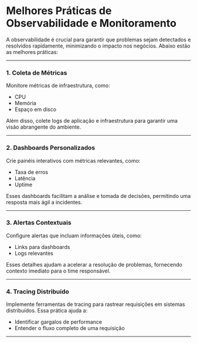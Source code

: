 # Melhores Práticas de Observabilidade e Monitoramento

A observabilidade é crucial para garantir que problemas sejam detectados e resolvidos rapidamente, minimizando o impacto nos negócios. Abaixo estão as melhores práticas:

---

### **1. Coleta de Métricas**
Monitore métricas de infraestrutura, como:
- CPU
- Memória
- Espaço em disco  

Além disso, colete logs de aplicação e infraestrutura para garantir uma visão abrangente do ambiente.

---

### **2. Dashboards Personalizados**
Crie painéis interativos com métricas relevantes, como:
- Taxa de erros
- Latência
- Uptime  

Esses dashboards facilitam a análise e tomada de decisões, permitindo uma resposta mais ágil a incidentes.

---

### **3. Alertas Contextuais**
Configure alertas que incluam informações úteis, como:
- Links para dashboards
- Logs relevantes  

Esses detalhes ajudam a acelerar a resolução de problemas, fornecendo contexto imediato para o time responsável.

---

### **4. Tracing Distribuído**
Implemente ferramentas de tracing para rastrear requisições em sistemas distribuídos. Essa prática ajuda a:
- Identificar gargalos de performance
- Entender o fluxo completo de uma requisição

---
